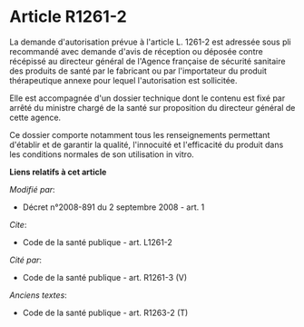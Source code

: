 # Article R1261-2

La demande d'autorisation prévue à l'article L. 1261-2 est adressée sous pli recommandé avec demande d'avis de réception ou
déposée contre récépissé au directeur général de l'Agence française de sécurité sanitaire des produits de santé par le
fabricant ou par l'importateur du produit thérapeutique annexe pour lequel l'autorisation est sollicitée. 

Elle est accompagnée d'un dossier technique dont le contenu est fixé par arrêté du ministre chargé de la santé sur
proposition du directeur général de cette agence. 

Ce dossier comporte notamment tous les renseignements permettant d'établir et de garantir la qualité, l'innocuité et
l'efficacité du produit dans les conditions normales de son utilisation in vitro.

**Liens relatifs à cet article**

_Modifié par_:

  - Décret n°2008-891 du 2 septembre 2008 - art. 1

_Cite_:

  - Code de la santé publique - art. L1261-2

_Cité par_:

  - Code de la santé publique - art. R1261-3 (V)

_Anciens textes_:

  - Code de la santé publique - art. R1263-2 (T)

